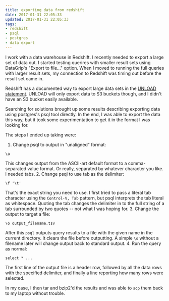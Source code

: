 ```yaml
---
title: exporting data from redshift
date: 2017-01-31 22:05:33
updated: 2017-01-31 22:05:33
tags:
- redshift
- psql
- postgres
- data export
---
```

I work with a data warehouse in Redshift. I recently needed to export a large set of data out. I started testing querires with smaller result sets using DataGrip's "Export to file..." option. When I moved to running the full queries with larger result sets, my connection to Redshift was timing out before the result set came in.

Redshift has a documented way to export large data sets in the [UNLOAD statement](http://docs.aws.amazon.com/redshift/latest/dg/r_UNLOAD.html). UNLOAD will only export data to S3 buckets though, and I didn't have an S3 bucket easily available.

Searching for solutions brought up some results describing exporting data using postgres's psql tool directly. In the end, I was able to export the data this way, but it took some experimentation to get it in the format I was looking for.

The steps I ended up taking were:
1. Change psql to output in "unaligned" format:
  ```
  \a
  ```
  This changes output from the ASCII-art default format to a comma-separated value format. Or really, separated by whatever character you like. I needed tabs.
2. Change psql to use tab as the delimiter:
  ```
  \f '\t'
  ```
  That's the exact string you need to use. I first tried to pass a literal tab character using the `Control-V, Tab` pattern, but psql interprets the tab literal as whitespace. Quoting the tab changes the delimiter in to the full string of a tab surrounded by two quotes -- not what I was hoping for.
3. Change the output to target a file:
  ```
  \o output_filename.tsv
  ```
  After this `psql` outputs query results to a file with the given name in the current directory. It clears the file before outputting. A simple `\o` without a filename later will change output back to standard output.
4. Run the query as normal:
  ```
  select * ...
  ```
  The first line of the output file is a header row, followed by all the data rows with the specified delimiter, and finally a line reporting how many rows were selected.

In my case, I then tar and bzip2'd the results and was able to `scp` them back to my laptop without trouble.
